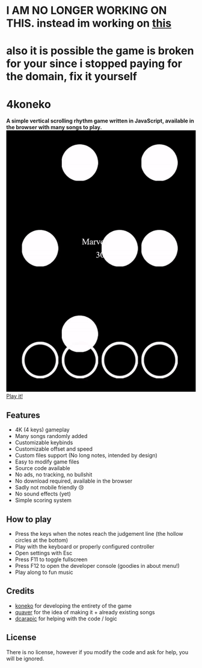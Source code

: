 # I AM NO LONGER WORKING ON THIS. instead im working on [this](https://github.com/koneko/towerdefense)
# also it is possible the game is broken for your since i stopped paying for the domain, fix it yourself
# 4koneko
**A simple vertical scrolling rhythm game written in JavaScript, available in the browser with many songs to play.**   
[![Screenshot](/assets/gameplay.gif)](https://4koneko.world/)  
[Play it!](https://4koneko.world/)  

## Features
- 4K (4 keys) gameplay
- Many songs randomly added
- Customizable keybinds
- Customizable offset and speed
- Custom files support (No long notes, intended by design)
- Easy to modify game files
- Source code available
- No ads, no tracking, no bullshit
- No download required, available in the browser
- Sadly not mobile friendly 😢
- No sound effects (yet)
- Simple scoring system

## How to play
- Press the keys when the notes reach the judgement line (the hollow circles at the bottom)
- Play with the keyboard or properly configured controller
- Open settings with Esc
- Press F11 to toggle fullscreen
- Press F12 to open the developer console (goodies in about menu!)
- Play along to fun music

<!-- no songs -->
## Credits
- [koneko](https://koneko.rocks/) for developing the entirety of the game
- [quaver](https://quavergame.com/) for the idea of making it + already existing songs
- [dcarapic](https://github.com/dcarapic) for helping with the code / logic

## License
There is no license, however if you modify the code and ask for help, you will be ignored.
